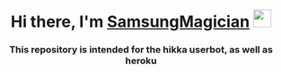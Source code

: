 <h1 align="center">Hi there, I'm <a href="https://t.me/SamsungMagician" target="_blank">SamsungMagician</a> 
<img src="https://github.com/blackcater/blackcater/raw/main/images/Hi.gif" height="32"/></h1>
<h3 align="center">This repository is intended for the hikka userbot, as well as heroku</h3>
